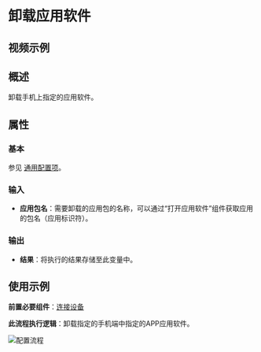 # 卸载应用软件

## 视频示例

## 概述

卸载手机上指定的应用软件。

## 属性

### 基本

参见 [通用配置项](./../../Appendix/CommonConfigurationItems.md)。

### 输入

- **应用包名**：需要卸载的应用包的名称，可以通过“打开应用软件”组件获取应用的包名（应用标识符）。

### 输出

- **结果**：将执行的结果存储至此变量中。

## 使用示例

**前置必要组件**：[连接设备](./../MobileConnect.md)

**此流程执行逻辑**：卸载指定的手机端中指定的APP应用软件。

![配置流程](https://docimages.blob.core.chinacloudapi.cn/images/Activities/uninstallapp20211215.jpg)
